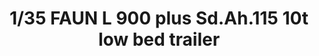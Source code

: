 ---
layout: product
title: "1/35 FAUN L 900 plus Sd.Ah.115 10t low bed trailer"
price: "9000" 
desc: "Maketa"
img_path: "/assets/img/DW35003.jpg"
brand: "Das Werk"
available: false
special_offer: false
new: false
soon: false
cat: "010000"
subcat: "011100"
subsubcat: "0N/A"
sifra: "DW35003"
popular: true
---